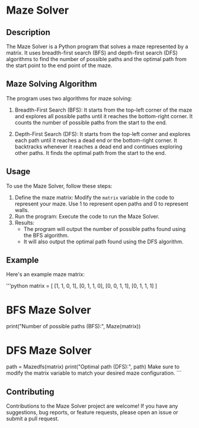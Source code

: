 # Maze Solver

## Description
The Maze Solver is a Python program that solves a maze represented by a matrix. It uses breadth-first search (BFS) and depth-first search (DFS) algorithms to find the number of possible paths and the optimal path from the start point to the end point of the maze.

## Maze Solving Algorithm
The program uses two algorithms for maze solving:

1. Breadth-First Search (BFS): It starts from the top-left corner of the maze and explores all possible paths until it reaches the bottom-right corner. It counts the number of possible paths from the start to the end.

2. Depth-First Search (DFS): It starts from the top-left corner and explores each path until it reaches a dead end or the bottom-right corner. It backtracks whenever it reaches a dead end and continues exploring other paths. It finds the optimal path from the start to the end.

## Usage
To use the Maze Solver, follow these steps:

1. Define the maze matrix: Modify the `matrix` variable in the code to represent your maze. Use 1 to represent open paths and 0 to represent walls.
2. Run the program: Execute the code to run the Maze Solver.
3. Results:
   - The program will output the number of possible paths found using the BFS algorithm.
   - It will also output the optimal path found using the DFS algorithm.
## Example
Here's an example maze matrix:

'''python
matrix = [
    [1, 1, 0, 1],
    [0, 1, 1, 0],
    [0, 0, 1, 1],
    [0, 1, 1, 1]
]

# BFS Maze Solver
print("Number of possible paths (BFS):", Maze(matrix))

# DFS Maze Solver
path = Mazedfs(matrix)
print("Optimal path (DFS):", path)
Make sure to modify the matrix variable to match your desired maze configuration.
\```


## Contributing
Contributions to the Maze Solver project are welcome! If you have any suggestions, bug reports, or feature requests, please open an issue or submit a pull request.
